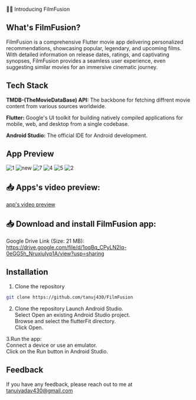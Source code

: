 📰📱 Introducing FilmFusion

##  What's FilmFusion?
FilmFusion is a comprehensive Flutter movie app delivering personalized recommendations, showcasing popular, legendary, and upcoming films. With detailed information on release dates, ratings, and captivating synopses, FilmFusion provides a seamless user experience, even suggesting similar movies for an immersive cinematic journey.

## Tech Stack

**TMDB-(TheMovieDataBase) API:** The backbone for fetching diffrent movie content from various sources worldwide.

**Flutter:** Google's UI toolkit for building natively compiled applications for mobile, web, and desktop from a single codebase.

**Android Studio:** The official IDE for Android development.

## App Preview
![1](https://github.com/tanuj430/FilmFusion/assets/71175428/385bade3-c259-4f70-b00b-96acb78d3c69)
![new](https://github.com/tanuj430/FilmFusion/assets/71175428/b41d34cc-329c-4db4-9049-bbca48de03a0)
![7](https://github.com/tanuj430/FilmFusion/assets/71175428/cf6ab98c-b864-43e5-abed-cb7437c0d3ed)
![4](https://github.com/tanuj430/FilmFusion/assets/71175428/76a67ca1-443b-464e-905e-b99978cad273)
![5](https://github.com/tanuj430/FilmFusion/assets/71175428/2fe151e8-96e3-4fb4-a743-3e65ac8a117a)
![2](https://github.com/tanuj430/FilmFusion/assets/71175428/8961d77b-3c23-40e0-b935-3e5466135fe1)




## 📥 Apps's video preview:
[app's video preview](https://www.linkedin.com/feed/update/urn:li:activity:7151859672524668928/?commentUrn=urn%3Ali%3Acomment%3A(ugcPost%3A7151859553188384769%2C7151860495463944192)&dashCommentUrn=urn%3Ali%3Afsd_comment%3A(7151860495463944192%2Curn%3Ali%3AugcPost%3A7151859553188384769))

## 📥 Download and install FilmFusion app:
Google Drive Link (Size: 21 MB): 
https://drive.google.com/file/d/1oqBq_CPyLN2Iq-0eGG5h_NruxiuIyp1A/view?usp=sharing


## Installation

1. Clone the repository

```bash
git clone https://github.com/tanuj430/FilmFusion
```
2. Clone the repository
   Launch Android Studio.\
   Select Open an existing Android Studio project.\
   Browse and select the flutterFit directory.\
   Click Open.

3.Run the app:\
Connect a device or use an emulator.\
Click on the Run button in Android Studio.

## Feedback
If you have any feedback, please reach out to me at tanujyadav430@gmail.com
